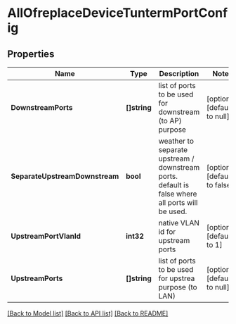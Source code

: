 # AllOfreplaceDeviceTuntermPortConfig

## Properties
Name | Type | Description | Notes
------------ | ------------- | ------------- | -------------
**DownstreamPorts** | **[]string** | list of ports to be used for downstream (to AP) purpose | [optional] [default to null]
**SeparateUpstreamDownstream** | **bool** | weather to separate upstream / downstream ports. default is false where all ports will be used. | [optional] [default to false]
**UpstreamPortVlanId** | **int32** | native VLAN id for upstream ports | [optional] [default to 1]
**UpstreamPorts** | **[]string** | list of ports to be used for upstrea purpose (to LAN) | [optional] [default to null]

[[Back to Model list]](../README.md#documentation-for-models) [[Back to API list]](../README.md#documentation-for-api-endpoints) [[Back to README]](../README.md)

